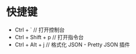 # 快捷键

- Ctrl + ` // 打开控制台
- Ctrl + Shift + p // 打开指令台
- Ctrl + Alt + j // 格式化 JSON - Pretty JSON 插件
